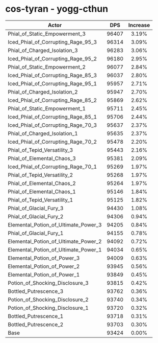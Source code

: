 # cos-tyran - yogg-cthun
| Actor | DPS | Increase |
|---|:---:|:---:|
|Phial_of_Static_Empowerment_3|96407|3.19%|
|Iced_Phial_of_Corrupting_Rage_95_3|96314|3.09%|
|Phial_of_Charged_Isolation_3|96283|3.06%|
|Iced_Phial_of_Corrupting_Rage_95_2|96180|2.95%|
|Phial_of_Static_Empowerment_2|96077|2.84%|
|Iced_Phial_of_Corrupting_Rage_85_3|96037|2.80%|
|Iced_Phial_of_Corrupting_Rage_95_1|95957|2.71%|
|Phial_of_Charged_Isolation_2|95947|2.70%|
|Iced_Phial_of_Corrupting_Rage_85_2|95869|2.62%|
|Phial_of_Static_Empowerment_1|95711|2.45%|
|Iced_Phial_of_Corrupting_Rage_85_1|95706|2.44%|
|Iced_Phial_of_Corrupting_Rage_70_3|95637|2.37%|
|Phial_of_Charged_Isolation_1|95635|2.37%|
|Iced_Phial_of_Corrupting_Rage_70_2|95478|2.20%|
|Phial_of_Tepid_Versatility_3|95443|2.16%|
|Phial_of_Elemental_Chaos_3|95381|2.09%|
|Iced_Phial_of_Corrupting_Rage_70_1|95269|1.97%|
|Phial_of_Tepid_Versatility_2|95268|1.97%|
|Phial_of_Elemental_Chaos_2|95264|1.97%|
|Phial_of_Elemental_Chaos_1|95146|1.84%|
|Phial_of_Tepid_Versatility_1|95125|1.82%|
|Phial_of_Glacial_Fury_3|94430|1.08%|
|Phial_of_Glacial_Fury_2|94306|0.94%|
|Elemental_Potion_of_Ultimate_Power_3|94205|0.84%|
|Phial_of_Glacial_Fury_1|94155|0.78%|
|Elemental_Potion_of_Ultimate_Power_2|94092|0.72%|
|Elemental_Potion_of_Ultimate_Power_1|94034|0.65%|
|Elemental_Potion_of_Power_3|94009|0.63%|
|Elemental_Potion_of_Power_2|93945|0.56%|
|Elemental_Potion_of_Power_1|93849|0.45%|
|Potion_of_Shocking_Disclosure_3|93815|0.42%|
|Bottled_Putrescence_3|93762|0.36%|
|Potion_of_Shocking_Disclosure_2|93740|0.34%|
|Potion_of_Shocking_Disclosure_1|93720|0.32%|
|Bottled_Putrescence_1|93718|0.31%|
|Bottled_Putrescence_2|93703|0.30%|
|Base|93424|0.00%|

